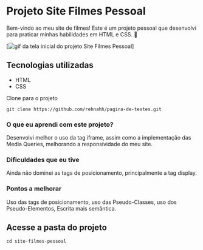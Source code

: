 # Projeto Site Filmes Pessoal
Bem-vindo ao meu site de filmes! Este é um projeto pessoal que desenvolvi para praticar minhas habilidades em HTML e CSS. 🚀

[<img src="./gif-project.gif" alt="gif da tela inicial do projeto Site Filmes Pessoal">]

## Tecnologias utilizadas
- HTML
- CSS

Clone para o projeto
```
git clone https://github.com/rehnahh/pagina-de-testes.git
```

### O que eu aprendi com este projeto?

Desenvolvi melhor o uso da tag iframe, assim como a implementação das Media Queries, melhorando a responsividade do meu site.

### Dificuldades que eu tive

Ainda não dominei as tags de posicionamento, principalmente a tag display.

### Pontos a melhorar

Uso das tags de posicionamento, uso das Pseudo-Classes, uso dos Pseudo-Elementos, Escrita mais semântica.

## Acesse a pasta do projeto
````
cd site-filmes-pessoal
````